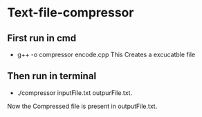 # Text-file-compressor

## First run in cmd 
- g++ -o compressor encode.cpp
   This Creates a excucatble file 

## Then run in terminal 
 - ./compressor inputFile.txt outpurFile.txt.


Now the Compressed file is present in outputFile.txt.

